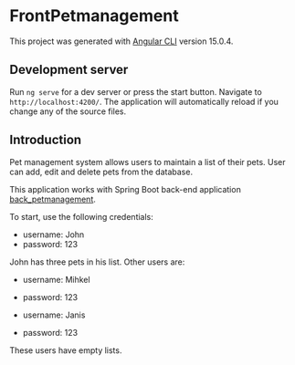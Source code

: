 # FrontPetmanagement

This project was generated with [Angular CLI](https://github.com/angular/angular-cli) version 15.0.4.

## Development server

Run `ng serve` for a dev server or press the start button. Navigate to `http://localhost:4200/`. The application will automatically reload if you change any of the source files.

## Introduction

Pet management system allows users to maintain a list of their pets. User can add, edit and delete pets from the database.

This application works with Spring Boot back-end application
[back_petmanagement](https://github.com/AOrgla/back_petmanagement).

To start, use the following credentials:
* username: John
* password: 123

John has three pets in his list.
Other users are:
* username: Mihkel
* password: 123

* username: Janis
* password: 123

These users have empty lists.


